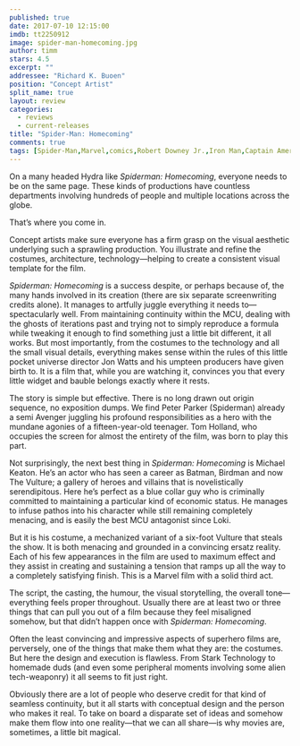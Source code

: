 ```yaml
---
published: true
date: 2017-07-10 12:15:00
imdb: tt2250912
image: spider-man-homecoming.jpg
author: timm
stars: 4.5
excerpt: ""
addressee: "Richard K. Buoen"
position: "Concept Artist"
split_name: true
layout: review
categories: 
  - reviews
  - current-releases
title: "Spider-Man: Homecoming"
comments: true
tags: [Spider-Man,Marvel,comics,Robert Downey Jr.,Iron Man,Captain America]
---
```


On a many headed Hydra like _Spiderman: Homecoming_, everyone needs to be on the same page. These kinds of productions have countless departments involving hundreds of people and multiple locations across the globe.

That’s where you come in.

Concept artists make sure everyone has a firm grasp on the visual aesthetic underlying such a sprawling production. You illustrate and refine the costumes, architecture, technology—helping to create a consistent visual template for the film.

_Spiderman: Homecoming_ is a success despite, or perhaps because of, the many hands involved in its creation (there are six separate screenwriting credits alone). It manages to artfully juggle everything it needs to—spectacularly well. From maintaining continuity within the MCU, dealing with the ghosts of iterations past and trying not to simply reproduce a formula while tweaking it enough to find something just a little bit different, it all works. But most importantly, from the costumes to the technology and all the small visual details, everything makes sense within the rules of this little pocket universe director Jon Watts and his umpteen producers have given birth to. It is a film that, while you are watching it, convinces you that every little widget and bauble belongs exactly where it rests.

The story is simple but effective. There is no long drawn out origin sequence, no exposition dumps. We find Peter Parker (Spiderman) already a semi Avenger juggling his profound responsibilities as a hero with the mundane agonies of a fifteen-year-old teenager. Tom Holland, who occupies the screen for almost the entirety of the film, was born to play this part.

Not surprisingly, the next best thing in _Spiderman: Homecoming_ is Michael Keaton. He’s an actor who has seen a career as Batman, Birdman and now The Vulture; a gallery of heroes and villains that is novelistically serendipitous. Here he’s perfect as a blue collar guy who is criminally committed to maintaining a particular kind of economic status. He manages to infuse pathos into his character while still remaining completely menacing, and is easily the best MCU antagonist since Loki.

But it is his costume, a mechanized variant of a six-foot Vulture that steals the show. It is both menacing and grounded in a convincing ersatz reality. Each of his few appearances in the film are used to maximum effect and they assist in creating and sustaining a tension that ramps up all the way to a completely satisfying finish. This is a Marvel film with a solid third act.

The script, the casting, the humour, the visual storytelling, the overall tone—everything feels proper throughout. Usually there are at least two or three things that can pull you out of a film because they feel misaligned somehow, but that didn’t happen once with _Spiderman: Homecoming_.

Often the least convincing and impressive aspects of superhero films are, perversely, one of the things that make them what they are: the costumes. But here the design and execution is flawless. From Stark Technology to homemade duds (and even some peripheral moments involving some alien tech-weaponry) it all seems to fit just right.

Obviously there are a lot of people who deserve credit for that kind of seamless continuity, but it all starts with conceptual design and the person who makes it real. To take on board a disparate set of ideas and somehow make them flow into one reality—that we can all share—is why movies are, sometimes, a little bit magical.